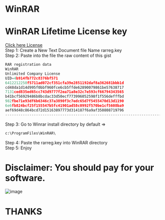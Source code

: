 # WinRAR
# WinRAR Lifetime License key </br>
[Click here License](https://github.com/Kamrulofficial/WinRAR/blob/main/rarreg.key) </br>
Step 1: Create a New Text Document file Name rarreg.key </br>
Step 2: Paste into the file the raw content of this gist </br>
```python 
RAR registration data
WinRAR
Unlimited Company License
UID=4b914fb772c8376bf571
6412212250f5711ad072cf351cfa39e2851192daf8a362681bbb1d
cd48da1d14d995f0bbf960fce6cb5ffde62890079861be57638717
7131ced835ed65cc743d9777f2ea71a8e32c7e593cf66794343565
b41bcf56929486b8bcdac33d50ecf773996052598f1f556defffbd
982fbe71e93df6b6346c37a3890f3c7edc65d7f5455470d13d1190
6e6fb824bcf25f155547b5fc41901ad58c0992f570be1cf5608ba9
aef69d48c864bcd72d15163897773d314187f6a9af350808719796
----------------------------------------------------------------------------------------------------------
```
Step 3: Go to Winrar install directory by default => 
```python 
c:\ProgramFiles\WinRAR\ 
```
Step 4: Paste the rarreg.key into WinRAR directory </br>
Step 5: Enjoy </br>

# Disclaimer: You should pay for your software.
![image](https://user-images.githubusercontent.com/44496738/125117955-ca053f80-e110-11eb-8850-c3d3ac879716.png)


# THANKS
